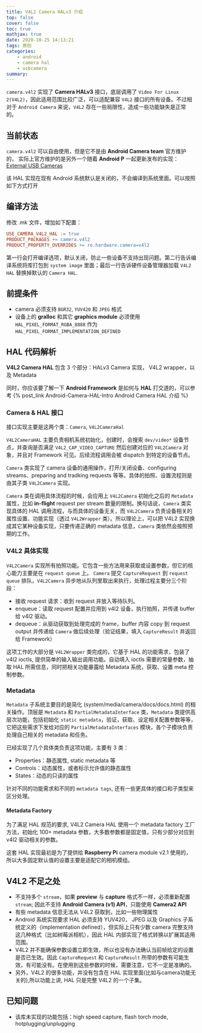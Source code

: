 ```yaml
---
title: V4L2 Camera HALv3 介绍
top: false
cover: false
toc: true
mathjax: true
date: 2020-10-25 14:13:21
tags: 原创
categories:
    - android
    - camera hal
    - usbcamera
summary: 
---
```


`camera.v4l2` 实现了 **Camera HALv3** 接口，底层调用了 `Video For Linux 2(V4L2)`，因此适用范围比较广泛，可以适配兼容 `V4L2` 接口的所有设备。不过相对于 `Android Camera` 来说，`V4L2` 存在一些局限性，造成一些功能缺失是正常的。
<!--more-->

## 当前状态

`camera.v4l2` 可以自由使用，但是它不是由 **Android Camera team** 官方维护的， 实际上官方维护的是另外一个随着 **Android P** 一起更新发布的实现：[External USB Cameras](https://source.android.com/devices/camera/external-usb-cameras)

该 HAL 实现在现有 Android 系统默认是关闭的，不会编译到系统里面。可以按照如下方式打开

## 编译方法

修改 <device>.mk 文件，增加如下配置：
```Android.mk
USE_CAMERA_V4L2_HAL := true
PRODUCT_PACKAGES += camera.v4l2
PRODUCT_PROPERTY_OVERRIDES += ro.hardware.camera=v4l2
```
第一行会打开编译选项，默认关闭，防止一些设备不支持出现问题。第二行告诉编译系统将库打包到 `system image` 里面；最后一行告诉硬件设备管理器加载 `V4L2 HAL` 替换掉默认的 `Camera HAL`.

## 前提条件
- camera 必须支持 `BGR32`, `YUV420` 和 `JPEG` 格式
- 设备上的 **gralloc** 和其它 **graphics module** 必须使用 `HAL_PIXEL_FORMAT_RGBA_8888` 作为 `HAL_PIXEL_FORMAT_IMPLEMENTATION_DEFINED`

## HAL 代码解析

**V4L2 Camera HAL** 包含 3 个部分：HALv3 Camera 实现， V4L2 wrapper，以及 Metadata

同时，你应该要了解一下 **Android Framework** 是如何与 **HAL** 打交道的，可以参考 {% post_link Android-Camera-HAL-Intro Android Camera HAL 介绍 %}

### Camera & HAL 接口

接口实现主要是这两个类：`Camera`, `V4L2CameraHal`

`V4L2CameraHAL` 主要负责相机系统初始化，创建时，会搜索 `dev/video*` 设备节点，并查询是否满足 `V4L2_CAP_VIDEO_CAPTURE` 然后创建对应的 `V4L2Camera` 对象，并且对 Framework 可见。后续流程调用会被 dispatch 到特定的设备节点。

`Camera` 类实现了 camera 设备的通用操作，打开/关闭设备、configuring streams、preparing and tradking requests 等等。具体的拍照、设置流程则是由其子类 `V4L2Camera` 实现。

`Camera` 类在调用具体流程的时候，会应用上 `V4L2Camera` 初始化之后的 `Metadata` 属性，比如 **in-flight** request per stream 数量的限制。换句话说，`Camera` 类实现具体的 HAL 调用流程，与而具体的设备无关，而 `V4L2Camera` 负责设备相关的属性设置、功能实现（透过 `V4L2Wrapper` 类）。所以理论上，可以把 V4L2 实现换成其它某种设备实现，只要传递正确的 metadata 信息，`Camera` 类依然会按照预期的工作。

### V4L2 具体实现

`V4L2Camera` 实现所有拍照功能。它包含一些方法用来获取或设置参数，但它的核心能力主要是在 `request queue` 上。 `Camera` 提交 `CaptureRequest` 到 `request queue` 排队，`V4L2Camera` 异步地从队列里取出来执行，处理过程主要分三个阶段：
- 接收 request 请求：收到 request 并放入等待队列。
- enqueue：读取 request 配置并应用到 v4l2 设备，执行拍照，并传递 buffer 给 v4l2 驱动。
- dequeue：从驱动获取到处理完成的 frame，buffer 内容 copy 到 request output 并传递给 `Camera` 做后续处理（验证结果，填入 `CaptureResult` 并返回给 Framework）

这项工作的大部分是 `V4L2Wrapper` 类完成的，它基于 HAL 的功能需求，包装了 v4l2 ioctls, 提供简单的输入输出调用功能。自动填入 ioctls 需要的常量参数，抽取 HAL 所需信息，同时把相关功能暴露给 Metadata 系统，获取、设置 meta 控制参数。


### Metadata

`Metadata` 子系统主要目的是简化 (system/media/camera/docs/docs.html) 的相关操作。顶层是 `Metadata` 和 `PartialMetadataInterface` 类，`Metadata` 类提供高层次功能，包括初始化 `static metadata`，验证，获取、设定相关配置参数等等，它把这些需求下发给对应的 `PartialMetadataInterfaces` 模块，各个子模块负责处理自己相关的 metadata 和任务。

已经实现了几个具体类负责这项功能，主要有 3 类：
- Properties：静态属性, static metadata 等
- Controls：动态属性，或者标示允许值的静态属性
- States：动态的只读的属性

针对不同的功能需求和不同的 `metadata tags`, 还有一些更具体的接口和子类型来区分处理。

#### Metadata Factory

为了满足 HAL 规范的要求, V4L2 Camera HAL 使用一个 metadata factory 工厂方法，初始化 100+ metadata 参数，大多数参数都是固定值，只有少部分对应到 v4l2 驱动相关的参数。

这套 HAL 实现最初是为了提供给 **Raspberry Pi** camera module v2.1 使用的，所以大多固定默认值的设置主要是适配它的相机模组。


## V4L2 不足之处
- 不支持多个 `stream`，如果 **preview** 与 **capture** 格式不一样，必须重新配置 `stream`; 因此不支持 **Android Camera (v1) API**，只能使用 **Camera2 API**
- 有些 metadata 信息无法从 V4L2 获取到，比如一些物理属性
- Android 系统实现要求 HAL 必须支持 YUV420， JPEG 以及 Graphics 子系统定义的（implementation defined），但实际上只有少数 camera 完整支持这几种格式（比如树莓派相机），因此 HAL 内部实现了格式转换以扩展其适用范围。
- V4L2 并不能确保参数设置立即生效，所以也没有办法确认当前帧给定的设置是否已生效。因此 `CaptureRequest` 和 `CaptureResult` 所带的参数有可能生效，有可能没有。在使用到这些参数的时候，需要注意，它不一定是准确的。
- 另外，V4L2 的很多功能，并没有包含在 HAL 实现里面(比如与camera功能无关的),所以功能上讲, HAL 只是完整 V4L2 的一个子集。


## 已知问题
- 该库未实现的功能包括：high speed capture, flash torch mode, hotplugging/unplugging
